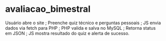 # avaliacao_bimestral
Usuário abre o site ; Preenche quiz técnico e perguntas pessoais ; JS envia dados via fetch para PHP ; PHP valida e salva no MySQL ; Retorna status em JSON ; JS mostra resultado do quiz e alerta de sucesso.
